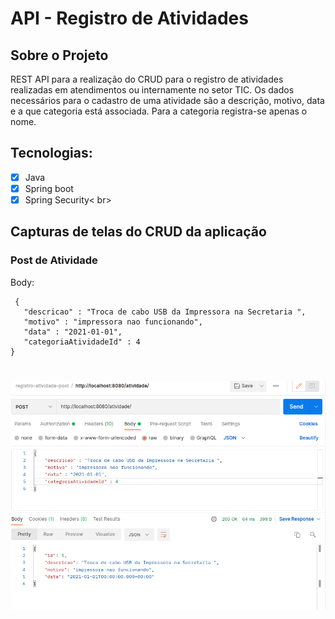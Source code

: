 # API - Registro de Atividades

## Sobre o Projeto
REST API para a realização do CRUD para o registro de atividades realizadas em atendimentos ou internamente no setor TIC. Os dados necessários para o cadastro de uma atividade são a descrição, motivo, data e a que categoria está associada.  Para a categoria registra-se apenas o nome. 

## Tecnologias: 
- [x] Java<br> 
- [x] Spring boot <br> 
- [x] Spring Security< br> 

<h2> Capturas de telas do CRUD da aplicação </h2>

<h3> Post de Atividade  </h3>

Body: 
 ```
  {
    "descricao" : "Troca de cabo USB da Impressora na Secretaria ",
    "motivo" : "impressora nao funcionando",
    "data" : "2021-01-01",
    "categoriaAtividadeId" : 4
}
```
<h1 align="center">
    <img src="https://github.com/deoliveiralima/registro-atividades-api/blob/master/screenshots/postman_post_atividade.png" />
</h1>
